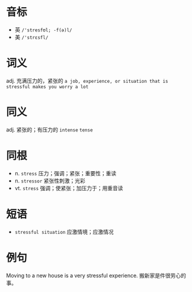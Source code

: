 # 音标

- 英 `/'stresfʊl; -f(ə)l/`
- 美 `/'strɛsfl/`

# 词义

adj. 充满压力的，紧张的
`a job, experience, or situation that is stressful makes you worry a lot`

# 同义

adj. 紧张的；有压力的
`intense` `tense`

# 同根

- n. `stress` 压力；强调；紧张；重要性；重读
- n. `stressor` 紧张性刺激；光彩
- vt. `stress` 强调；使紧张；加压力于；用重音读

# 短语

- `stressful situation` 应激情境；应激情况

# 例句

Moving to a new house is a very stressful experience.
搬新家是件很劳心的事。


